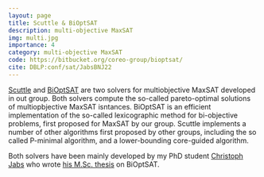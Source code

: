 ```yaml
---
layout: page
title: Scuttle & BiOptSAT
description: multi-objective MaxSAT
img: multi.jpg
importance: 4
category: multi-objective MaxSAT
code: https://bitbucket.org/coreo-group/bioptsat/
cite: DBLP:conf/sat/JabsBNJ22
---
```


[Scuttle](https://bitbucket.org/coreo-group/scuttle/src/main/) and [BiOptSAT](https://bitbucket.org/coreo-group/bioptsat/src/master/) are two solvers for multiobjective MaxSAT developed in out group. Both solvers compute the so-called pareto-optimal
solutions of multiopbjective MaxSAT isntances. BiOptSAT is an efficient implementation of the so-called lexicographic method for bi-objective problems, first proposed for MaxSAT by our group. Scuttle implements a number of other algorithms first proposed by other groups, including the so called P-minimal algorithm, and a lower-bounding core-guided algorithm.

Both solvers have been mainly developed by my PhD student [Christoph Jabs](https://christophjabs.info/) who wrote [his M.Sc. thesis](https://helda.helsinki.fi/server/api/core/bitstreams/8f2d47b2-be3d-4b58-871a-c95e4bc93fd1/content) on BiOptSAT.
